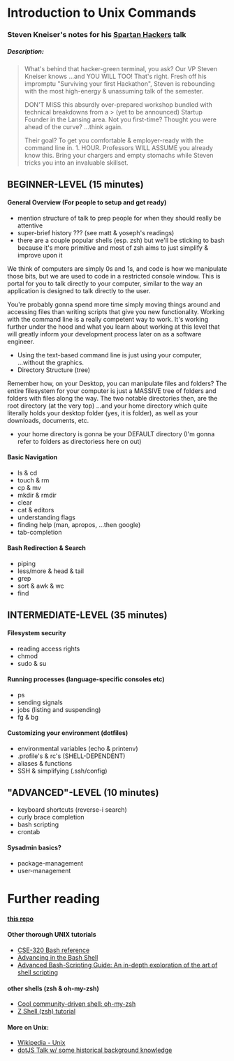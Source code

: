 # Introduction to Unix Commands

### Steven Kneiser's notes for his [Spartan Hackers](http://spartanhackers.com/) talk

##### Description:

> What's behind that hacker-green terminal, you ask?
> Our VP Steven Kneiser knows  ...and YOU WILL TOO!
> That's right.  Fresh off his impromptu "Surviving your first Hackathon", 
> Steven is rebounding with the most high-energy & unassuming talk of the semester.
>
> DON'T MISS this absurdly over-prepared workshop bundled with technical breakdowns from a > (yet to be announced) Startup Founder in the Lansing area.
> Not you first-time?  Thought you were ahead of the curve?  ...think again.
>
> Their goal? To get you comfortable & employer-ready with the command line in. 1. HOUR.
> Professors WILL ASSUME you already know this.
> Bring your chargers and empty stomachs while Steven tricks you into an invaluable skillset.

## BEGINNER-LEVEL (15 minutes)

#### General Overview (For people to setup and get ready)

- mention structure of talk to prep people for when they should really be attentive
- super-brief history ??? (see matt & yoseph's readings)
- there are a couple popular shells (esp. zsh) but we'll be sticking to bash because it's more primitive and most of zsh aims to just simplify & improve upon it


We think of computers are simply 0s and 1s, and code is how we manipulate those bits, but we are used to code in a restricted console window.  This is portal for you to talk directly to your computer, similar to the way an application is designed to talk directly to the user.   

You're probably gonna spend more time simply moving things around and accessing files than writing scripts that give you new functionality.  Working with the command line is a really competent way to work.  It's working further under the hood and what you learn about working at this level that will greatly inform your development process later on as a software engineer.  

- Using the text-based command line is just using your computer, ...without the graphics.
- Directory Structure (tree)

Remember how, on your Desktop, you can manipulate files and folders?
The entire filesystem for your computer is just a MASSIVE tree of folders and folders with files along the way.
The two notable directories then, are the root directory (at the very top)
...and your home directory which quite literally holds your desktop folder (yes, it is folder), as well as your downloads, documents, etc.

- your home directory is gonna be your DEFAULT directory (I'm gonna refer to folders as directoriess here on out) 

#### Basic Navigation

- ls & cd
- touch & rm
- cp & mv
- mkdir & rmdir
- clear
- cat & editors
- understanding flags
- finding help (man, apropos, ...then google)
- tab-completion

#### Bash Redirection & Search

- piping 
- less/more & head & tail
- grep
- sort & awk & wc  
- find

## INTERMEDIATE-LEVEL (35 minutes)

#### Filesystem security

- reading access rights
- chmod
- sudo & su

#### Running processes (language-specific consoles etc)

- ps
- sending signals
- jobs (listing and suspending)
- fg & bg

#### Customizing your environment (dotfiles)

- environmental variables (echo & printenv)
- .profile's & rc's (SHELL-DEPENDENT)
- aliases & functions
- SSH & simplifying (.ssh/config)

## "ADVANCED"-LEVEL (10 minutes)

- keyboard shortcuts (reverse-i search)
- curly brace completion
- bash scripting
- crontab

#### Sysadmin basics?

- package-management
- user-management

# Further reading

#### [this repo](https://github.com/theshteves/bash-workshop)

#### Other thorough UNIX tutorials

- [CSE-320 Bash reference](http://www.ee.surrey.ac.uk/Teaching/Unix/)
- [Advancing in the Bash Shell](http://samrowe.com/wordpress/advancing-in-the-bash-shell/)
- [Advanced Bash-Scripting Guide: An in-depth exploration of the art of shell scripting](http://www.tldp.org/LDP/abs/html/)

#### other shells (zsh & oh-my-zsh)

- [Cool community-driven shell: oh-my-zsh](https://github.com/robbyrussell/oh-my-zsh)
- [Z Shell (zsh) tutorial](http://reasoniamhere.com/2014/01/11/outrageously-useful-tips-to-master-your-z-shell/)

#### More on Unix:

- [Wikipedia - Unix](https://en.wikipedia.org/wiki/Unix)
- [dotJS Talk w/ some historical background knowledge](https://www.youtube.com/watch?v=UIDb6VBO9os)

